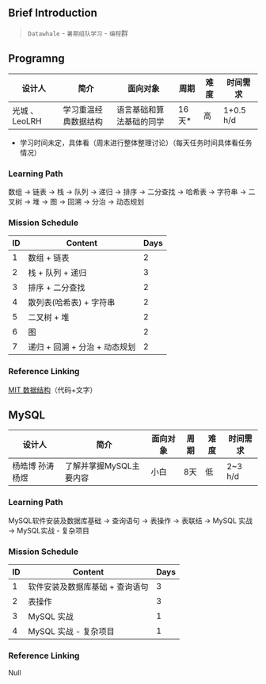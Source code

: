 ## Brief Introduction
> `Datawhale` - `暑期组队学习` - `编程`群  

## Programng
| 设计人 | 简介 | 面向对象 | 周期 | 难度 | 时间需求 |
| --- | --- | --- | --- | --- | --- |
| 光城 、LeoLRH | 学习重温经典数据结构 | 语言基础和算法基础的同学 | 16天\* | 高 | 1+0.5 h/d |
- 学习时间未定，具体看（周末进行整体整理讨论）（每天任务时间具体看任务情况）

### Learning Path
数组 → 链表 → 栈 → 队列 → 递归 → 排序 → 二分查找 → 哈希表 → 字符串 → 二叉树 → 堆 → 图 → 回溯 → 分治 → 动态规划

### Mission Schedule

| ID | Content | Days | 
| --- | --- | --- | 
| 1 | 数组 + 链表 | 2 | 
| 2 | 栈 + 队列 + 递归 | 3 | 
| 3 | 排序 + 二分查找 | 2 |  
| 4 | 散列表(哈希表) + 字符串 | 2 | 
| 5 | 二叉树 + 堆 | 2 | 
| 6 | 图 | 2 |  
| 7 | 递归 + 回溯 + 分治 + 动态规划 | 2 | 

### Reference Linking
[MIT 数据结构](https://github.com/trekhleb/javascript-algorithms/blob/master/README.zh-CN.md)（代码+文字）


## MySQL
| 设计人 | 简介 | 面向对象 | 周期 | 难度 | 时间需求 |
| --- | --- | --- | --- | --- | --- |
| 杨皓博 孙涛 杨煜 | 了解并掌握MySQL主要内容 | 小白 | 8天 | 低 | 2~3 h/d |

### Learning Path
MySQL软件安装及数据库基础 → 查询语句 → 表操作 → 表联结 → MySQL 实战 → MySQL实战 - 复杂项目

### Mission Schedule

| ID | Content | Days | 
| --- | --- | --- | 
| 1 | 软件安装及数据库基础 + 查询语句 | 3 | 
| 2 | 表操作 | 3 | 
| 3 | MySQL 实战  | 1 |  
| 4 | MySQL 实战  - 复杂项目 | 1 | 

### Reference Linking
Null

